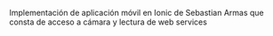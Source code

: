 Implementación de aplicación móvil en Ionic de Sebastian Armas que consta de acceso a cámara y lectura de web services
